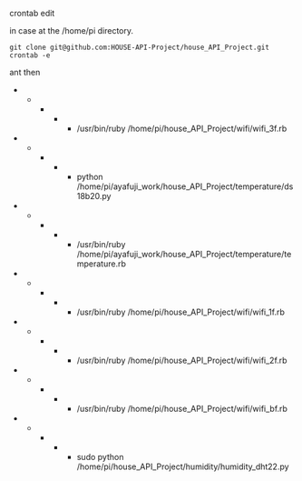 crontab edit

in case at the /home/pi directory.

`git clone git@github.com:HOUSE-API-Project/house_API_Project.git`  
`crontab -e`

ant then

* * * * * /usr/bin/ruby /home/pi/house_API_Project/wifi/wifi_3f.rb  
* * * * * python /home/pi/ayafuji_work/house_API_Project/temperature/ds18b20.py
* * * * * /usr/bin/ruby /home/pi/ayafuji_work/house_API_Project/temperature/temperature.rb
* * * * * /usr/bin/ruby /home/pi/house_API_Project/wifi/wifi_1f.rb
* * * * * /usr/bin/ruby /home/pi/house_API_Project/wifi/wifi_2f.rb
* * * * * /usr/bin/ruby /home/pi/house_API_Project/wifi/wifi_bf.rb
* * * * * sudo python /home/pi/house_API_Project/humidity/humidity_dht22.py
